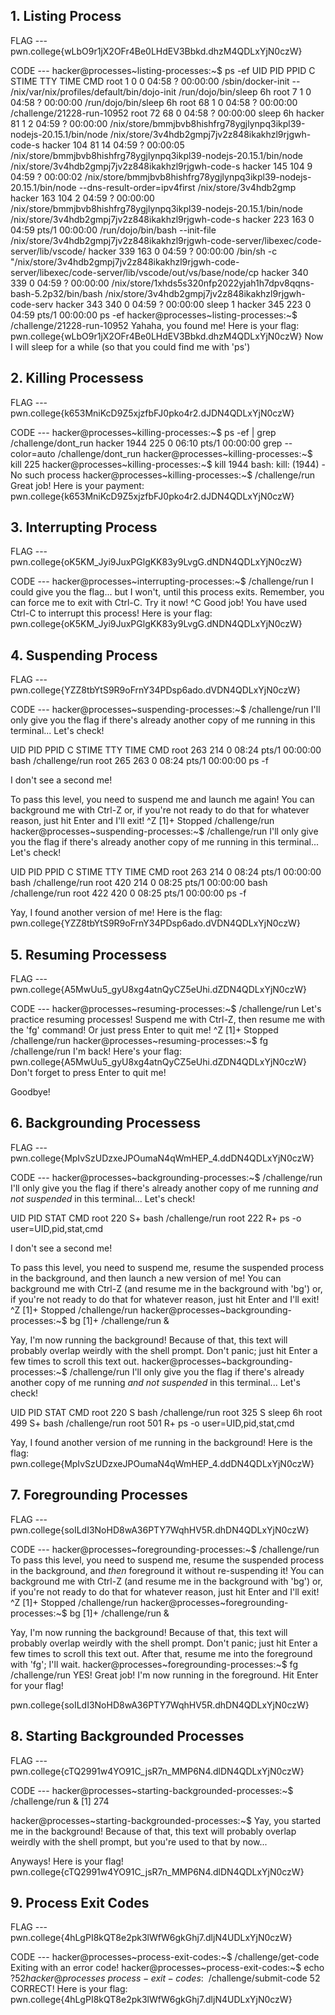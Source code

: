 ## 1. Listing Process 

FLAG --- pwn.college{wLbO9r1jX2OFr4Be0LHdEV3Bbkd.dhzM4QDLxYjN0czW}

CODE --- 
hacker@processes~listing-processes:~$ ps -ef
UID          PID    PPID  C STIME TTY          TIME CMD
root           1       0  0 04:58 ?        00:00:00 /sbin/docker-init -- /nix/var/nix/profiles/default/bin/dojo-init /run/dojo/bin/sleep 6h
root           7       1  0 04:58 ?        00:00:00 /run/dojo/bin/sleep 6h
root          68       1  0 04:58 ?        00:00:00 /challenge/21228-run-10952
root          72      68  0 04:58 ?        00:00:00 sleep 6h
hacker        81       1  2 04:59 ?        00:00:00 /nix/store/bmmjbvb8hishfrg78ygjlynpq3ikpl39-nodejs-20.15.1/bin/node /nix/store/3v4hdb2gmpj7jv2z848ikakhzl9rjgwh-code-s
hacker       104      81 14 04:59 ?        00:00:05 /nix/store/bmmjbvb8hishfrg78ygjlynpq3ikpl39-nodejs-20.15.1/bin/node /nix/store/3v4hdb2gmpj7jv2z848ikakhzl9rjgwh-code-s
hacker       145     104  9 04:59 ?        00:00:02 /nix/store/bmmjbvb8hishfrg78ygjlynpq3ikpl39-nodejs-20.15.1/bin/node --dns-result-order=ipv4first /nix/store/3v4hdb2gmp
hacker       163     104  2 04:59 ?        00:00:00 /nix/store/bmmjbvb8hishfrg78ygjlynpq3ikpl39-nodejs-20.15.1/bin/node /nix/store/3v4hdb2gmpj7jv2z848ikakhzl9rjgwh-code-s
hacker       223     163  0 04:59 pts/1    00:00:00 /run/dojo/bin/bash --init-file /nix/store/3v4hdb2gmpj7jv2z848ikakhzl9rjgwh-code-server/libexec/code-server/lib/vscode/
hacker       339     163  0 04:59 ?        00:00:00 /bin/sh -c "/nix/store/3v4hdb2gmpj7jv2z848ikakhzl9rjgwh-code-server/libexec/code-server/lib/vscode/out/vs/base/node/cp
hacker       340     339  0 04:59 ?        00:00:00 /nix/store/1xhds5s320nfp2022yjah1h7dpv8qqns-bash-5.2p32/bin/bash /nix/store/3v4hdb2gmpj7jv2z848ikakhzl9rjgwh-code-serv
hacker       343     340  0 04:59 ?        00:00:00 sleep 1
hacker       345     223  0 04:59 pts/1    00:00:00 ps -ef
hacker@processes~listing-processes:~$ /challenge/21228-run-10952
Yahaha, you found me! Here is your flag:
pwn.college{wLbO9r1jX2OFr4Be0LHdEV3Bbkd.dhzM4QDLxYjN0czW}
Now I will sleep for a while (so that you could find me with 'ps')

## 2. Killing Processess 

FLAG --- pwn.college{k653MniKcD9Z5xjzfbFJ0pko4r2.dJDN4QDLxYjN0czW}

CODE --- 
hacker@processes~killing-processes:~$ ps -ef | grep /challenge/dont_run
hacker      1944     225  0 06:10 pts/1    00:00:00 grep --color=auto /challenge/dont_run
hacker@processes~killing-processes:~$ kill 225
hacker@processes~killing-processes:~$ kill 1944
bash: kill: (1944) - No such process
hacker@processes~killing-processes:~$ /challenge/run
Great job! Here is your payment:
pwn.college{k653MniKcD9Z5xjzfbFJ0pko4r2.dJDN4QDLxYjN0czW}

## 3. Interrupting Process 

FLAG --- pwn.college{oK5KM_Jyi9JuxPGlgKK83y9LvgG.dNDN4QDLxYjN0czW}

CODE --- 
hacker@processes~interrupting-processes:~$ /challenge/run
I could give you the flag... but I won't, until this process exits. Remember, 
you can force me to exit with Ctrl-C. Try it now!
^C
Good job! You have used Ctrl-C to interrupt this process! Here is your flag:
pwn.college{oK5KM_Jyi9JuxPGlgKK83y9LvgG.dNDN4QDLxYjN0czW}

## 4. Suspending Process 

FLAG --- pwn.college{YZZ8tbYtS9R9oFrnY34PDsp6ado.dVDN4QDLxYjN0czW}

CODE ---
hacker@processes~suspending-processes:~$ /challenge/run
I'll only give you the flag if there's already another copy of me running in 
this terminal... Let's check!

UID          PID    PPID  C STIME TTY          TIME CMD
root         263     214  0 08:24 pts/1    00:00:00 bash /challenge/run
root         265     263  0 08:24 pts/1    00:00:00 ps -f

I don't see a second me!

To pass this level, you need to suspend me and launch me again! You can 
background me with Ctrl-Z or, if you're not ready to do that for whatever 
reason, just hit Enter and I'll exit!
^Z
[1]+  Stopped                 /challenge/run
hacker@processes~suspending-processes:~$ /challenge/run
I'll only give you the flag if there's already another copy of me running in 
this terminal... Let's check!

UID          PID    PPID  C STIME TTY          TIME CMD
root         263     214  0 08:24 pts/1    00:00:00 bash /challenge/run
root         420     214  0 08:25 pts/1    00:00:00 bash /challenge/run
root         422     420  0 08:25 pts/1    00:00:00 ps -f

Yay, I found another version of me! Here is the flag:
pwn.college{YZZ8tbYtS9R9oFrnY34PDsp6ado.dVDN4QDLxYjN0czW}

## 5. Resuming Processess 

FLAG --- pwn.college{A5MwUu5_gyU8xg4atnQyCZ5eUhi.dZDN4QDLxYjN0czW}

CODE --- 
hacker@processes~resuming-processes:~$ /challenge/run
Let's practice resuming processes! Suspend me with Ctrl-Z, then resume me with 
the 'fg' command! Or just press Enter to quit me!
^Z
[1]+  Stopped                 /challenge/run
hacker@processes~resuming-processes:~$ fg
/challenge/run
I'm back! Here's your flag:
pwn.college{A5MwUu5_gyU8xg4atnQyCZ5eUhi.dZDN4QDLxYjN0czW}
Don't forget to press Enter to quit me!

Goodbye!

## 6. Backgrounding Processess

FLAG --- pwn.college{MpIvSzUDzxeJPOumaN4qWmHEP_4.ddDN4QDLxYjN0czW}

CODE ---
hacker@processes~backgrounding-processes:~$ /challenge/run
I'll only give you the flag if there's already another copy of me running *and 
not suspended* in this terminal... Let's check!

UID          PID STAT CMD
root         220 S+   bash /challenge/run
root         222 R+   ps -o user=UID,pid,stat,cmd

I don't see a second me!

To pass this level, you need to suspend me, resume the suspended process in the 
background, and then launch a new version of me! You can background me with 
Ctrl-Z (and resume me in the background with 'bg') or, if you're not ready to 
do that for whatever reason, just hit Enter and I'll exit!
^Z
[1]+  Stopped                 /challenge/run
hacker@processes~backgrounding-processes:~$ bg
[1]+ /challenge/run &



Yay, I'm now running the background! Because of that, this text will probably 
overlap weirdly with the shell prompt. Don't panic; just hit Enter a few times 
to scroll this text out.
hacker@processes~backgrounding-processes:~$ /challenge/run
I'll only give you the flag if there's already another copy of me running *and 
not suspended* in this terminal... Let's check!

UID          PID STAT CMD
root         220 S    bash /challenge/run
root         325 S    sleep 6h
root         499 S+   bash /challenge/run
root         501 R+   ps -o user=UID,pid,stat,cmd

Yay, I found another version of me running in the background! Here is the flag:
pwn.college{MpIvSzUDzxeJPOumaN4qWmHEP_4.ddDN4QDLxYjN0czW}

## 7. Foregrounding Processes

FLAG --- pwn.college{soILdI3NoHD8wA36PTY7WqhHV5R.dhDN4QDLxYjN0czW}

CODE --- 
hacker@processes~foregrounding-processes:~$ /challenge/run
To pass this level, you need to suspend me, resume the suspended process in the 
background, and *then* foreground it without re-suspending it! You can 
background me with Ctrl-Z (and resume me in the background with 'bg') or, if 
you're not ready to do that for whatever reason, just hit Enter and I'll exit!
^Z
[1]+  Stopped                 /challenge/run
hacker@processes~foregrounding-processes:~$ bg
[1]+ /challenge/run &



Yay, I'm now running the background! Because of that, this text will probably 
overlap weirdly with the shell prompt. Don't panic; just hit Enter a few times 
to scroll this text out. After that, resume me into the foreground with 'fg'; 
I'll wait.
hacker@processes~foregrounding-processes:~$ fg
/challenge/run
YES! Great job! I'm now running in the foreground. Hit Enter for your flag!

pwn.college{soILdI3NoHD8wA36PTY7WqhHV5R.dhDN4QDLxYjN0czW}

## 8. Starting Backgrounded Processes

FLAG --- pwn.college{cTQ2991w4YO91C_jsR7n_MMP6N4.dlDN4QDLxYjN0czW}

CODE --- 
hacker@processes~starting-backgrounded-processes:~$ /challenge/run &
[1] 274



hacker@processes~starting-backgrounded-processes:~$ Yay, you started me in the background! Because of that, this text will probably 
overlap weirdly with the shell prompt, but you're used to that by now...

Anyways! Here is your flag!
pwn.college{cTQ2991w4YO91C_jsR7n_MMP6N4.dlDN4QDLxYjN0czW}

## 9. Process Exit Codes

FLAG --- pwn.college{4hLgPI8kQT8e2pk3lWfW6gkGhj7.dljN4UDLxYjN0czW}

CODE --- 
hacker@processes~process-exit-codes:~$ /challenge/get-code
Exiting with an error code!
hacker@processes~process-exit-codes:~$ echo $?
52
hacker@processes~process-exit-codes:~$ /challenge/submit-code 52
CORRECT! Here is your flag:
pwn.college{4hLgPI8kQT8e2pk3lWfW6gkGhj7.dljN4UDLxYjN0czW}
